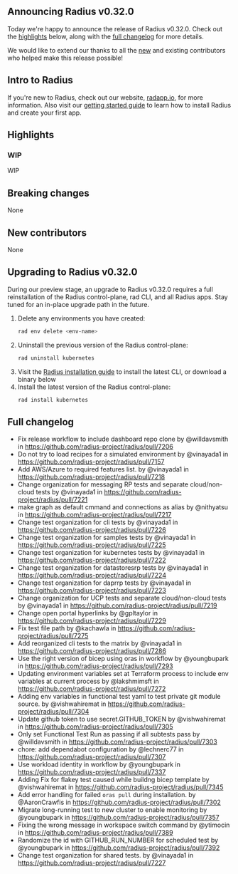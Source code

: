 ## Announcing Radius v0.32.0

Today we're happy to announce the release of Radius v0.32.0. Check out the [highlights](#highlights) below, along with the [full changelog](#full-changelog) for more details.

We would like to extend our thanks to all the [new](#new-contributors) and existing contributors who helped make this release possible!

## Intro to Radius

If you're new to Radius, check out our website, [radapp.io](https://radapp.io), for more information. Also visit our [getting started guide](https://docs.radapp.io/getting-started/) to learn how to install Radius and create your first app.

## Highlights

### WIP

WIP

## Breaking changes

None

## New contributors

None

## Upgrading to Radius v0.32.0

During our preview stage, an upgrade to Radius v0.32.0 requires a full reinstallation of the Radius control-plane, rad CLI, and all Radius apps. Stay tuned for an in-place upgrade path in the future.

1. Delete any environments you have created:
   ```bash
   rad env delete <env-name>
   ```
1. Uninstall the previous version of the Radius control-plane:
   ```bash
   rad uninstall kubernetes
   ```
1. Visit the [Radius installation guide](https://docs.radapp.io/getting-started/install/) to install the latest CLI, or download a binary below
1. Install the latest version of the Radius control-plane:
   ```bash
   rad install kubernetes
   ```

## Full changelog

* Fix release workflow to include dashboard repo clone by @willdavsmith in https://github.com/radius-project/radius/pull/7206
* Do not try to load recipes for a simulated environment by @vinayada1 in https://github.com/radius-project/radius/pull/7157
* Add AWS/Azure to required features list. by @vinayada1 in https://github.com/radius-project/radius/pull/7218
* Change organization for messaging RP tests and separate cloud/non-cloud tests by @vinayada1 in https://github.com/radius-project/radius/pull/7221
* make graph as default cmmand and connections as alias by @nithyatsu in https://github.com/radius-project/radius/pull/7217
* Change test organization for cli tests by @vinayada1 in https://github.com/radius-project/radius/pull/7226
* Change test organization for samples tests by @vinayada1 in https://github.com/radius-project/radius/pull/7225
* Change test organization for kubernetes tests by @vinayada1 in https://github.com/radius-project/radius/pull/7222
* Change test organization for datastoresrp tests by @vinayada1 in https://github.com/radius-project/radius/pull/7224
* Change test organization for daprrp tests by @vinayada1 in https://github.com/radius-project/radius/pull/7223
* Change organization for UCP tests and separate cloud/non-cloud tests by @vinayada1 in https://github.com/radius-project/radius/pull/7219
* Change open portal hyperlinks by @gpltaylor in https://github.com/radius-project/radius/pull/7229
* Fix test file path by @kachawla in https://github.com/radius-project/radius/pull/7275
* Add reorganized cli tests to the matrix by @vinayada1 in https://github.com/radius-project/radius/pull/7286
* Use the right version of bicep using oras in workflow by @youngbupark in https://github.com/radius-project/radius/pull/7293
* Updating environment variables set at Terraform process to include env variables at current process by @lakshmimsft in https://github.com/radius-project/radius/pull/7272
* Adding env variables in functional test yaml to test private git module source. by @vishwahiremat in https://github.com/radius-project/radius/pull/7304
* Update github token to use secret.GITHUB_TOKEN by @vishwahiremat in https://github.com/radius-project/radius/pull/7305
* Only set Functional Test Run as passing if all subtests pass by @willdavsmith in https://github.com/radius-project/radius/pull/7303
* chore: add dependabot configuration by @lechnerc77 in https://github.com/radius-project/radius/pull/7307
* Use workload identity in workflow by @youngbupark in https://github.com/radius-project/radius/pull/7337
* Adding Fix for flakey test caused while buildng bicep template by @vishwahiremat in https://github.com/radius-project/radius/pull/7345
* Add error handling for failed `oras pull` during installation. by @AaronCrawfis in https://github.com/radius-project/radius/pull/7302
* Migrate long-running test to new cluster to enable monitoring by @youngbupark in https://github.com/radius-project/radius/pull/7357
* Fixing the wrong message in workspace switch command by @ytimocin in https://github.com/radius-project/radius/pull/7389
* Randomize the id with GITHUB_RUN_NUMBER for scheduled test  by @youngbupark in https://github.com/radius-project/radius/pull/7392
* Change test organization for shared tests.  by @vinayada1 in https://github.com/radius-project/radius/pull/7227
